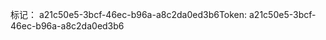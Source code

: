 <span data-ttu-id="7f784-101">标记： a21c50e5-3bcf-46ec-b96a-a8c2da0ed3b6</span><span class="sxs-lookup"><span data-stu-id="7f784-101">Token: a21c50e5-3bcf-46ec-b96a-a8c2da0ed3b6</span></span>